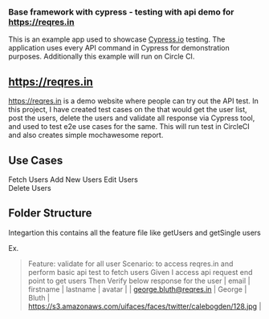 
### Base framework with cypress - testing with api demo for https://reqres.in

This is an example app used to showcase [Cypress.io](https://www.cypress.io/) testing. The application uses every API command in Cypress for demonstration purposes. Additionally this example will run on Circle CI.

## https://reqres.in
https://reqres.in is a demo website where people can try out the API test. In this project, I have created test cases on the that would get the user list, post the users, delete the users and validate all response via Cypress tool, and used to test e2e use cases for the same. This will run test in CircleCI and also creates simple mochawesome report. 

## Use Cases
Fetch Users
Add New Users
Edit Users    
Delete Users

## Folder Structure 
Integartion 
    this contains all the feature file like getUsers and getSingle users

Ex.

> Feature: validate for all user
Scenario: to access reqres.in and perform basic api test to fetch users
Given I access api request end point to get users 
Then Verify below response for the user
    | email                  | firstname | lastname | avatar |
    | george.bluth@reqres.in | George    | Bluth    | https://s3.amazonaws.com/uifaces/faces/twitter/calebogden/128.jpg |

